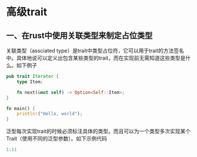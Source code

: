 # 高级trait

## 一、在rust中使用关联类型来制定占位类型

关联类型（assciated type）是trait中类型占位符，它可以用于trait的方法签名中。具体地说可以定义出包含某些类型的trait，而在实现前无需知道这些类型是什么。如下例子

```rust
pub trait Iterator {
    type Item;

    fn next(&mut self) -> Option<Self::Item>;
}

fn main() {
    println!("Hello, world");
}
```

泛型每次实现trait的时候必须标注具体的类型。而且可以为一个类型多次实现某个Trait（使用不同的泛型参数）。如下示例代码

```rust
1:11
```
